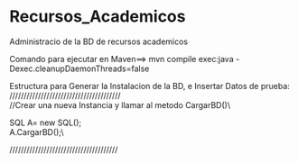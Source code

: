 # Recursos_Academicos
Administracio de la BD de recursos academicos


Comando para ejecutar en Maven==>  mvn compile exec:java -Dexec.cleanupDaemonThreads=false

Estructura para Generar la Instalacion de la BD, e Insertar Datos de prueba:\
///////////////////////////////////////\
 //Crear una nueva Instancia y llamar al metodo CargarBD()\
 
 SQL A= new SQL();\
             A.CargarBD();\
             
//////////////////////////////////////
           

